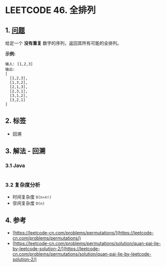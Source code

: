 # LEETCODE 46. 全排列

## 1. [问题](https://leetcode-cn.com/problems/permutations/)

给定一个 **没有重复** 数字的序列，返回其所有可能的全排列。

**示例:**

```text
输入: [1,2,3]
输出:
[
  [1,2,3],
  [1,3,2],
  [2,1,3],
  [2,3,1],
  [3,1,2],
  [3,2,1]
]
```

## 2. 标签

* 回溯

## 3. 解法 - 回溯

### 3.1 Java

```java

```

### 3.2 复杂度分析

* 时间复杂度 `O(n∗n!)` 
* 空间复杂度 `O(n)` 

## 4. 参考

* [https://leetcode-cn.com/problems/permutations/](https://leetcode-cn.com/problems/permutations/)
* [https://leetcode-cn.com/problems/permutations/solution/quan-pai-lie-by-leetcode-solution-2/](https://leetcode-cn.com/problems/permutations/solution/quan-pai-lie-by-leetcode-solution-2/)

